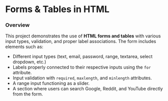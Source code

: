 # Forms & Tables in HTML

### Overview 
This project demonstrates the use of **HTML forms and tables** with various input types, validation, and proper label associations. The form includes elements such as:

- Different input types (text, email, password, range, textarea, select dropdown, etc.)
- Labels properly connected to their respective inputs using the `for` attribute.
- Input validation with `required`, `maxlength`, and `minlength` attributes. 
- A range input functioning as a slider.
- A section where users can search Google, Reddit, and YouTube directly from the form.

